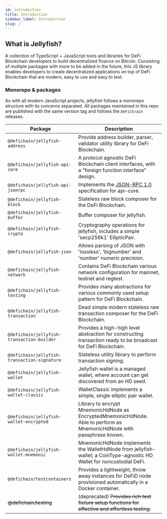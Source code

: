 ```yaml
---
id: introduction
title: Introduction
sidebar_label: Introduction
slug: /
---
```


## What is Jellyfish?

A collection of TypeScript + JavaScript tools and libraries for DeFi Blockchain developers to build decentralized 
finance on Bitcoin. Consisting of multiple packages with more to be added in the future, this JS library enables 
developers to create decentralized applications on top of DeFi Blockchain that are modern, easy to use and easy to 
test.

### Monorepo & packages 

As with all modern JavaScript projects, jellyfish follows a monorepo structure with its concerns separated. All packages
maintained in this repo are published with the same version tag and follows the `DeFiCh/ain` releases.

| Package                                      | Description                                                                                                            |
|----------------------------------------------|------------------------------------------------------------------------------------------------------------------------|
| `@defichain/jellyfish-address`               | Provide address builder, parser, validator utility library for DeFi Blockchain.                                        |
| `@defichain/jellyfish-api-core`              | A protocol agnostic DeFi Blockchain client interfaces, with a "foreign function interface" design.                     |
| `@defichain/jellyfish-api-jsonrpc`           | Implements the [JSON-RPC 1.0](https://www.jsonrpc.org/specification_v1) specification for api-core.                    |
| `@defichain/jellyfish-block`                 | Stateless raw block composer for the DeFi Blockchain.                                                                  |
| `@defichain/jellyfish-buffer`                | Buffer composer for jellyfish.                                                                                         |
| `@defichain/jellyfish-crypto`                | Cryptography operations for jellyfish, includes a simple 'secp256k1' EllipticPair.                                     |
| `@defichain/jellyfish-json`                  | Allows parsing of JSON with 'lossless', 'bignumber' and 'number' numeric precision.                                    |
| `@defichain/jellyfish-network`               | Contains DeFi Blockchain various network configuration for mainnet, testnet and regtest.                               |
| `@defichain/jellyfish-testing`               | Provides many abstractions for various commonly used setup pattern for DeFi Blockchain.                                |
| `@defichain/jellyfish-transaction`           | Dead simple modern stateless raw transaction composer for the DeFi Blockchain.                                         |
| `@defichain/jellyfish-transaction-builder`   | Provides a high-high level abstraction for constructing transaction ready to be broadcast for DeFi Blockchain.         |
| `@defichain/jellyfish-transaction-signature` | Stateless utility library to perform transaction signing.                                                              |
| `@defichain/jellyfish-wallet`                | Jellyfish wallet is a managed wallet, where account can get discovered from an HD seed.                                |
| `@defichain/jellyfish-wallet-classic`        | WalletClassic implements a simple, single elliptic pair wallet.                                                        |
| `@defichain/jellyfish-wallet-encrypted`      | Library to encrypt MnemonicHdNode as EncryptedMnemonicHdNode. Able to perform as MnemonicHdNode with passphrase known. |
| `@defichain/jellyfish-wallet-mnemonic`       | MnemonicHdNode implements the WalletHdNode from jellyfish-wallet; a CoinType-agnostic HD Wallet for noncustodial DeFi. |
| `@defichain/testcontainers`                  | Provides a lightweight, throw away instances for DeFiD node provisioned automatically in a Docker container.           |
| ~~@defichain/testing~~                       | (deprecated) ~~Provides rich test fixture setup functions for effective and effortless testing.~~                      |
